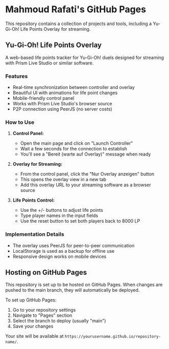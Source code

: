 # Mahmoud Rafati's GitHub Pages

This repository contains a collection of projects and tools, including a Yu-Gi-Oh! Life Points Overlay for streaming.

## Yu-Gi-Oh! Life Points Overlay

A web-based life points tracker for Yu-Gi-Oh! duels designed for streaming with Prism Live Studio or similar software.

### Features

- Real-time synchronization between controller and overlay
- Beautiful UI with animations for life point changes
- Mobile-friendly control panel
- Works with Prism Live Studio's browser source
- P2P connection using PeerJS (no server costs)

### How to Use

1. **Control Panel:**
   - Open the main page and click on "Launch Controller"
   - Wait a few seconds for the connection to establish
   - You'll see a "Bereit (warte auf Overlay)" message when ready

2. **Overlay for Streaming:**
   - From the control panel, click the "Nur Overlay anzeigen" button
   - This opens the overlay view in a new tab
   - Add this overlay URL to your streaming software as a browser source

3. **Life Points Control:**
   - Use the +/- buttons to adjust life points
   - Type player names in the input fields
   - Use the reset button to set both players back to 8000 LP

### Implementation Details

- The overlay uses PeerJS for peer-to-peer communication
- LocalStorage is used as a backup for offline use
- Responsive design works on mobile devices

## Hosting on GitHub Pages

This repository is set up to be hosted on GitHub Pages. When changes are pushed to the main branch, they will automatically be deployed.

To set up GitHub Pages:

1. Go to your repository settings
2. Navigate to "Pages" section
3. Select the branch to deploy (usually "main")
4. Save your changes

Your site will be available at `https://yourusername.github.io/repository-name/`.
